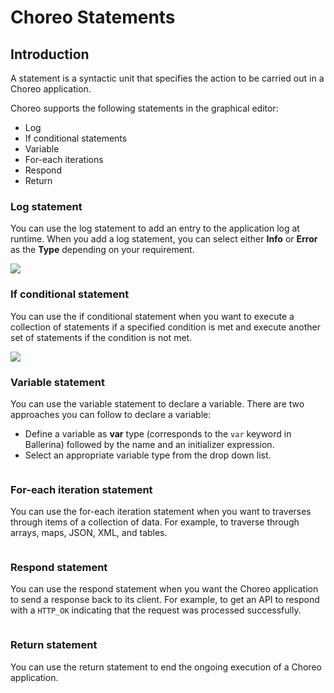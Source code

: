 # Choreo Statements 

## Introduction 

A statement is a syntactic unit that specifies the action to be carried out in a Choreo application. 

Choreo supports the following statements in the graphical editor:

 * Log  
 * If conditional statements  
 * Variable  
 * For-each iterations
 * Respond
 * Return


### Log statement

You can use the log statement to add an entry to the application log at runtime. When you add a log statement, you can select either **Info** or **Error** as the **Type** depending on your requirement.

![](/assets/img//statements/log.png)
 

### If conditional statement

You can use the if conditional statement when you want to execute a collection of statements if a specified condition is met and execute another set of statements if the condition is not met.

![](/assets/img//statements/if.png)

### Variable statement

You can use the variable statement to declare a variable. There are two approaches you can follow to declare a variable:
 * Define a variable as **var** type (corresponds to the `var` keyword in Ballerina) followed by the name and an initializer expression. 
 * Select an appropriate variable type from the drop down list.

<img :src="$withBase('/assets/img//statements/variable.png')" alt="" />


### For-each iteration statement

You can use the for-each iteration statement when you want to traverses through items of a collection of data. For example, to traverse through arrays, maps, JSON, XML, and tables. 

<img :src="$withBase('/assets/img//statements/for-each.png')" alt="" />

### Respond statement

You can use the respond statement when you want the Choreo application to send a response back to its client. For example, to get an API to respond with a `HTTP_OK` indicating that the request was processed successfully.

<img :src="$withBase('/assets/img//statements/respond.png')" alt="" />

### Return statement

You can use the return statement to end the ongoing execution of a Choreo application.

<img :src="$withBase('/assets/img//statements/return.png')" alt="" />


